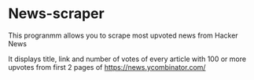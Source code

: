 # News-scraper
This progranmm allows you to scrape most upvoted news from Hacker News

It displays title, link and number of votes of every article with 100 or more upvotes from first 2 pages of https://news.ycombinator.com/
